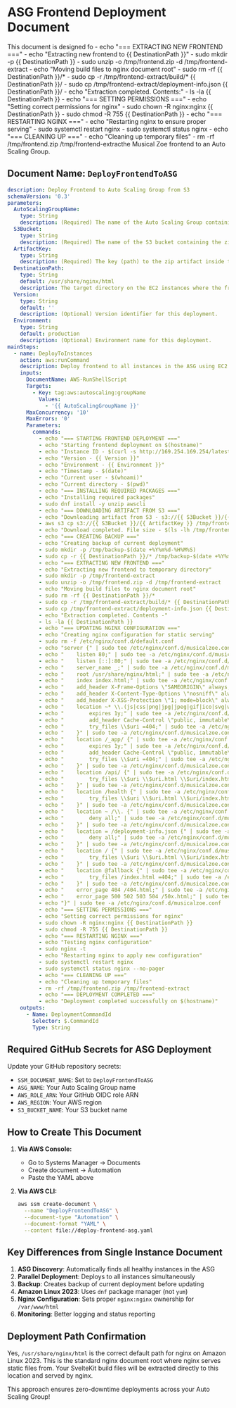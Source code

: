 # ASG Frontend Deployment Document

This document is designed fo          - echo "=== EXTRACTING NEW FRONTEND ==="
          - echo "Extracting new frontend to {{ DestinationPath }}"
          - sudo mkdir -p {{ DestinationPath }}
          - sudo unzip -o /tmp/frontend.zip -d /tmp/frontend-extract
          - echo "Moving build files to nginx document root"
          - sudo rm -rf {{ DestinationPath }}/*
          - sudo cp -r /tmp/frontend-extract/build/* {{ DestinationPath }}/
          - sudo cp /tmp/frontend-extract/deployment-info.json {{ DestinationPath }}/
          - echo "Extraction completed. Contents:"
          - ls -la {{ DestinationPath }}
          - echo "=== SETTING PERMISSIONS ==="
          - echo "Setting correct permissions for nginx"
          - sudo chown -R nginx:nginx {{ DestinationPath }}
          - sudo chmod -R 755 {{ DestinationPath }}
          - echo "=== RESTARTING NGINX ==="
          - echo "Restarting nginx to ensure proper serving"
          - sudo systemctl restart nginx
          - sudo systemctl status nginx
          - echo "=== CLEANING UP ==="
          - echo "Cleaning up temporary files"
          - rm -rf /tmp/frontend.zip /tmp/frontend-extracthe Musical Zoe frontend to an Auto Scaling Group.

## Document Name: `DeployFrontendToASG`

```yaml
description: Deploy Frontend to Auto Scaling Group from S3
schemaVersion: '0.3'
parameters:
  AutoScalingGroupName:
    type: String
    description: (Required) The name of the Auto Scaling Group containing the EC2 instances.
  S3Bucket:
    type: String
    description: (Required) The name of the S3 bucket containing the zipped frontend artifact.
  ArtifactKey:
    type: String
    description: (Required) The key (path) to the zip artifact inside the S3 bucket.
  DestinationPath:
    type: String
    default: /usr/share/nginx/html
    description: The target directory on the EC2 instances where the frontend files will be extracted.
  Version:
    type: String
    default: ''
    description: (Optional) Version identifier for this deployment.
  Environment:
    type: String
    default: production
    description: (Optional) Environment name for this deployment.
mainSteps:
  - name: DeployToInstances
    action: aws:runCommand
    description: Deploy frontend to all instances in the ASG using EC2 tags
    inputs:
      DocumentName: AWS-RunShellScript
      Targets:
        - Key: tag:aws:autoscaling:groupName
          Values:
            - '{{ AutoScalingGroupName }}'
      MaxConcurrency: '10'
      MaxErrors: '0'
      Parameters:
        commands:
          - echo "=== STARTING FRONTEND DEPLOYMENT ==="
          - echo "Starting frontend deployment on $(hostname)"
          - echo "Instance ID - $(curl -s http://169.254.169.254/latest/meta-data/instance-id)"
          - echo "Version - {{ Version }}"
          - echo "Environment - {{ Environment }}"
          - echo "Timestamp - $(date)"
          - echo "Current user - $(whoami)"
          - echo "Current directory - $(pwd)"
          - echo "=== INSTALLING REQUIRED PACKAGES ==="
          - echo "Installing required packages"
          - sudo dnf install -y unzip awscli
          - echo "=== DOWNLOADING ARTIFACT FROM S3 ==="
          - echo "Downloading artifact from S3 - s3://{{ S3Bucket }}/{{ ArtifactKey }}"
          - aws s3 cp s3://{{ S3Bucket }}/{{ ArtifactKey }} /tmp/frontend.zip
          - echo "Download completed. File size - $(ls -lh /tmp/frontend.zip)"
          - echo "=== CREATING BACKUP ==="
          - echo "Creating backup of current deployment"
          - sudo mkdir -p /tmp/backup-$(date +%Y%m%d-%H%M%S)
          - sudo cp -r {{ DestinationPath }}/* /tmp/backup-$(date +%Y%m%d-%H%M%S)/ 2>/dev/null || echo "No existing files to backup"
          - echo "=== EXTRACTING NEW FRONTEND ==="
          - echo "Extracting new frontend to temporary directory"
          - sudo mkdir -p /tmp/frontend-extract
          - sudo unzip -o /tmp/frontend.zip -d /tmp/frontend-extract
          - echo "Moving build files to nginx document root"
          - sudo rm -rf {{ DestinationPath }}/*
          - sudo cp -r /tmp/frontend-extract/build/* {{ DestinationPath }}/
          - sudo cp /tmp/frontend-extract/deployment-info.json {{ DestinationPath }}/
          - echo "Extraction completed. Contents -"
          - ls -la {{ DestinationPath }}
          - echo "=== UPDATING NGINX CONFIGURATION ==="
          - echo "Creating nginx configuration for static serving"
          - sudo rm -f /etc/nginx/conf.d/default.conf
          - echo "server {" | sudo tee /etc/nginx/conf.d/musicalzoe.conf
          - echo "    listen 80;" | sudo tee -a /etc/nginx/conf.d/musicalzoe.conf
          - echo "    listen [::]:80;" | sudo tee -a /etc/nginx/conf.d/musicalzoe.conf
          - echo "    server_name _;" | sudo tee -a /etc/nginx/conf.d/musicalzoe.conf
          - echo "    root /usr/share/nginx/html;" | sudo tee -a /etc/nginx/conf.d/musicalzoe.conf
          - echo "    index index.html;" | sudo tee -a /etc/nginx/conf.d/musicalzoe.conf
          - echo "    add_header X-Frame-Options \"SAMEORIGIN\" always;" | sudo tee -a /etc/nginx/conf.d/musicalzoe.conf
          - echo "    add_header X-Content-Type-Options \"nosniff\" always;" | sudo tee -a /etc/nginx/conf.d/musicalzoe.conf
          - echo "    add_header X-XSS-Protection \"1; mode=block\" always;" | sudo tee -a /etc/nginx/conf.d/musicalzoe.conf
          - echo "    location ~* \\.(js|css|png|jpg|jpeg|gif|ico|svg|woff|woff2|ttf|eot)$ {" | sudo tee -a /etc/nginx/conf.d/musicalzoe.conf
          - echo "        expires 1y;" | sudo tee -a /etc/nginx/conf.d/musicalzoe.conf
          - echo "        add_header Cache-Control \"public, immutable\";" | sudo tee -a /etc/nginx/conf.d/musicalzoe.conf
          - echo "        try_files \\$uri =404;" | sudo tee -a /etc/nginx/conf.d/musicalzoe.conf
          - echo "    }" | sudo tee -a /etc/nginx/conf.d/musicalzoe.conf
          - echo "    location /_app/ {" | sudo tee -a /etc/nginx/conf.d/musicalzoe.conf
          - echo "        expires 1y;" | sudo tee -a /etc/nginx/conf.d/musicalzoe.conf
          - echo "        add_header Cache-Control \"public, immutable\";" | sudo tee -a /etc/nginx/conf.d/musicalzoe.conf
          - echo "        try_files \\$uri =404;" | sudo tee -a /etc/nginx/conf.d/musicalzoe.conf
          - echo "    }" | sudo tee -a /etc/nginx/conf.d/musicalzoe.conf
          - echo "    location /api/ {" | sudo tee -a /etc/nginx/conf.d/musicalzoe.conf
          - echo "        try_files \\$uri \\$uri.html \\$uri/index.html @fallback;" | sudo tee -a /etc/nginx/conf.d/musicalzoe.conf
          - echo "    }" | sudo tee -a /etc/nginx/conf.d/musicalzoe.conf
          - echo "    location /health {" | sudo tee -a /etc/nginx/conf.d/musicalzoe.conf
          - echo "        try_files \\$uri \\$uri.html \\$uri/index.html @fallback;" | sudo tee -a /etc/nginx/conf.d/musicalzoe.conf
          - echo "    }" | sudo tee -a /etc/nginx/conf.d/musicalzoe.conf
          - echo "    location ~ /\\. {" | sudo tee -a /etc/nginx/conf.d/musicalzoe.conf
          - echo "        deny all;" | sudo tee -a /etc/nginx/conf.d/musicalzoe.conf
          - echo "    }" | sudo tee -a /etc/nginx/conf.d/musicalzoe.conf
          - echo "    location = /deployment-info.json {" | sudo tee -a /etc/nginx/conf.d/musicalzoe.conf
          - echo "        deny all;" | sudo tee -a /etc/nginx/conf.d/musicalzoe.conf
          - echo "    }" | sudo tee -a /etc/nginx/conf.d/musicalzoe.conf
          - echo "    location / {" | sudo tee -a /etc/nginx/conf.d/musicalzoe.conf
          - echo "        try_files \\$uri \\$uri.html \\$uri/index.html @fallback;" | sudo tee -a /etc/nginx/conf.d/musicalzoe.conf
          - echo "    }" | sudo tee -a /etc/nginx/conf.d/musicalzoe.conf
          - echo "    location @fallback {" | sudo tee -a /etc/nginx/conf.d/musicalzoe.conf
          - echo "        try_files /index.html =404;" | sudo tee -a /etc/nginx/conf.d/musicalzoe.conf
          - echo "    }" | sudo tee -a /etc/nginx/conf.d/musicalzoe.conf
          - echo "    error_page 404 /404.html;" | sudo tee -a /etc/nginx/conf.d/musicalzoe.conf
          - echo "    error_page 500 502 503 504 /50x.html;" | sudo tee -a /etc/nginx/conf.d/musicalzoe.conf
          - echo "}" | sudo tee -a /etc/nginx/conf.d/musicalzoe.conf
          - echo "=== SETTING PERMISSIONS ==="
          - echo "Setting correct permissions for nginx"
          - sudo chown -R nginx:nginx {{ DestinationPath }}
          - sudo chmod -R 755 {{ DestinationPath }}
          - echo "=== RESTARTING NGINX ==="
          - echo "Testing nginx configuration"
          - sudo nginx -t
          - echo "Restarting nginx to apply new configuration"
          - sudo systemctl restart nginx
          - sudo systemctl status nginx --no-pager
          - echo "=== CLEANING UP ==="
          - echo "Cleaning up temporary files"
          - rm -rf /tmp/frontend.zip /tmp/frontend-extract
          - echo "=== DEPLOYMENT COMPLETED ==="
          - echo "Deployment completed successfully on $(hostname)"
    outputs:
      - Name: DeploymentCommandId
        Selector: $.CommandId
        Type: String
```

## Required GitHub Secrets for ASG Deployment

Update your GitHub repository secrets:

- `SSM_DOCUMENT_NAME`: Set to `DeployFrontendToASG`
- `ASG_NAME`: Your Auto Scaling Group name
- `AWS_ROLE_ARN`: Your GitHub OIDC role ARN
- `AWS_REGION`: Your AWS region
- `S3_BUCKET_NAME`: Your S3 bucket name

## How to Create This Document

1. **Via AWS Console:**
   - Go to Systems Manager → Documents
   - Create document → Automation
   - Paste the YAML above

2. **Via AWS CLI:**
   ```bash
   aws ssm create-document \
     --name "DeployFrontendToASG" \
     --document-type "Automation" \
     --document-format "YAML" \
     --content file://deploy-frontend-asg.yaml
   ```

## Key Differences from Single Instance Document

1. **ASG Discovery**: Automatically finds all healthy instances in the ASG
2. **Parallel Deployment**: Deploys to all instances simultaneously
3. **Backup**: Creates backup of current deployment before updating
4. **Amazon Linux 2023**: Uses `dnf` package manager (not `yum`)
5. **Nginx Configuration**: Sets proper `nginx:nginx` ownership for `/var/www/html`
6. **Monitoring**: Better logging and status reporting

## Deployment Path Confirmation

Yes, `/usr/share/nginx/html` is the correct default path for nginx on Amazon Linux 2023. This is the standard nginx document root where nginx serves static files from. Your SvelteKit build files will be extracted directly to this location and served by nginx.

This approach ensures zero-downtime deployments across your Auto Scaling Group!
